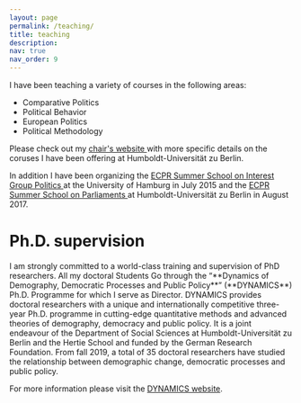 ```yaml
---
layout: page
permalink: /teaching/
title: teaching
description: 
nav: true
nav_order: 9
---
```


I have been teaching a variety of courses in the following areas:
- Comparative Politics
- Political Behavior
- European Politics
- Political Methodology

Please check out my <a href='https://www.sowi.hu-berlin.de/de/lehrbereiche/politischesverhalten'>chair's website </a> with more specific details on the coruses I have been offering at Humboldt-Universität zu Berlin.

In addition I have been organizing the <a href='https://ecpr.eu/Events/AffiliatedEventDetails.aspx?AffiliatedEventID=62'>ECPR Summer School on Interest Group Politics </a> at the University of Hamburg in July 2015 and the <a href='http://standinggroups.ecpr.eu/parliaments/?page_id=53'>ECPR Summer School on Parliaments </a> at Humboldt-Universität zu Berlin in August 2017.

<h1 class="post-title" style="margin-top: 40px;">Ph.D. supervision</h1>
<p class="post-description"></p>
I am strongly committed to a world-class training and supervision of PhD researchers. All my doctoral Students Go through the “**Dynamics of Demography, Democratic Processes and Public Policy**” (**DYNAMICS**) Ph.D. Programme for which I serve as Director. DYNAMICS provides doctoral researchers with a unique and internationally competitive three-year Ph.D. programme in cutting-edge quantitative methods and advanced theories of demography, democracy and public policy. It is a joint endeavour of the Department of Social Sciences at Humboldt-Universität zu Berlin and the Hertie School and funded by the German Research Foundation. From fall 2019, a total of 35 doctoral researchers have studied the relationship between demographic change, democratic processes and public policy.

For more information please visit the [DYNAMICS website](https://www.sowi.hu-berlin.de/en/dynamics).